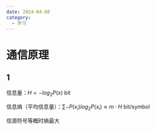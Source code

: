 ```yaml
---
date: 2024-04-08
category:
  - 学习
---
```


# 通信原理

## 1

信息量：$H=-log_2P(x)$ bit

信息熵（平均信息量）：$\sum -P(x_i)log_2P(x_i) \approx m\cdot H$ bit/symbol

信源符号等概时熵最大
